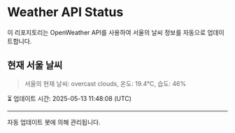
# Weather API Status

이 리포지토리는 OpenWeather API를 사용하여 서울의 날씨 정보를 자동으로 업데이트합니다.

## 현재 서울 날씨
> 서울의 현재 날씨: overcast clouds, 온도: 19.4°C, 습도: 46%

⏳ 업데이트 시간: 2025-05-13 11:48:08 (UTC)

---
자동 업데이트 봇에 의해 관리됩니다.
